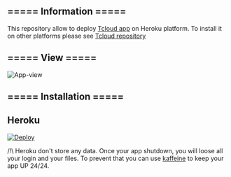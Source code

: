 ## ===== Information =====
This repository allow to deploy [Tcloud app](https://github.com/bnichs5/torCloud) on Heroku platform. To install it on other platforms please see [Tcloud repository](https://github.com/bnichs5/torCloud)

## ===== View =====

![App-view](https://i.imgur.com/BsmiKID.png)

## ===== Installation =====

## Heroku

[![Deploy](https://www.herokucdn.com/deploy/button.svg)](https://heroku.com/deploy?template=https://github.com/bnichs5/torCloud-heroku)

/!\ Heroku don't store any data. Once your app shutdown, you will loose all your login and your files.
To prevent that you can use [kaffeine](http://kaffeine.herokuapp.com/) to keep your app UP 24/24.
